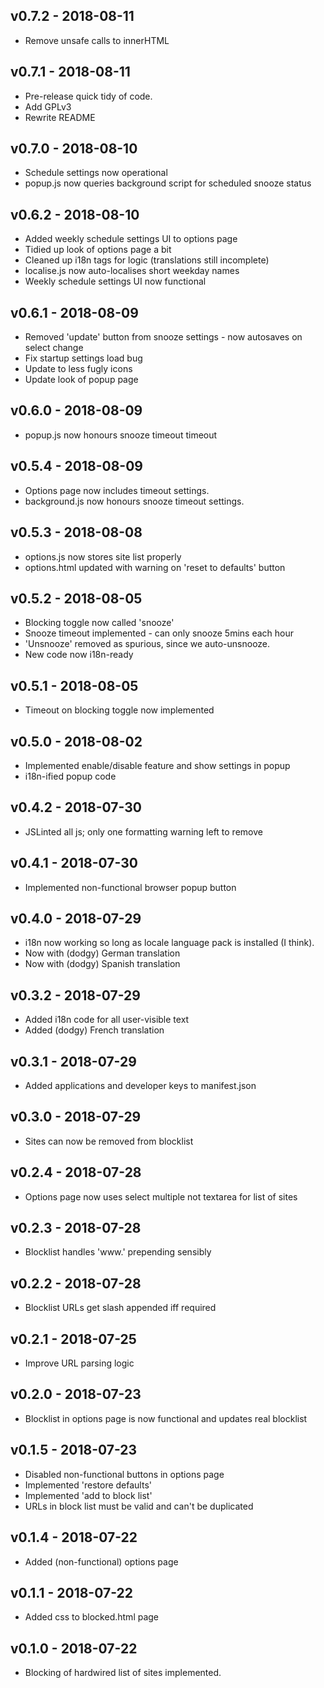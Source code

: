 ## v0.7.2 - 2018-08-11
* Remove unsafe calls to innerHTML

## v0.7.1 - 2018-08-11
* Pre-release quick tidy of code.
* Add GPLv3
* Rewrite README

## v0.7.0 - 2018-08-10
* Schedule settings now operational
* popup.js now queries background script for scheduled snooze status

## v0.6.2 - 2018-08-10
* Added weekly schedule settings UI to options page
* Tidied up look of options page a bit
* Cleaned up i18n tags for logic (translations still incomplete)
* localise.js now auto-localises short weekday names
* Weekly schedule settings UI now functional

## v0.6.1 - 2018-08-09
* Removed 'update' button from snooze settings - now autosaves on select change
* Fix startup settings load bug
* Update to less fugly icons
* Update look of popup page

## v0.6.0 - 2018-08-09
* popup.js now honours snooze timeout timeout

## v0.5.4 - 2018-08-09
* Options page now includes timeout settings.
* background.js now honours snooze timeout settings.

## v0.5.3 - 2018-08-08
* options.js now stores site list properly
* options.html updated with warning on 'reset to defaults' button

## v0.5.2 - 2018-08-05
* Blocking toggle now called 'snooze'
* Snooze timeout implemented - can only snooze 5mins each hour
* 'Unsnooze' removed as spurious, since we auto-unsnooze.
* New code now i18n-ready

## v0.5.1 - 2018-08-05
* Timeout on blocking toggle now implemented

## v0.5.0 - 2018-08-02
* Implemented enable/disable feature and show settings in popup
* i18n-ified popup code

## v0.4.2 - 2018-07-30
* JSLinted all js; only one formatting warning left to remove

## v0.4.1 - 2018-07-30
* Implemented non-functional browser popup button

## v0.4.0 - 2018-07-29
* i18n now working so long as locale language pack is installed (I think).
* Now with (dodgy) German translation
* Now with (dodgy) Spanish translation

## v0.3.2 - 2018-07-29
* Added i18n code for all user-visible text
* Added (dodgy) French translation

## v0.3.1 - 2018-07-29
* Added applications and developer keys to manifest.json

## v0.3.0 - 2018-07-29
* Sites can now be removed from blocklist

## v0.2.4 - 2018-07-28
* Options page now uses select multiple not textarea for list of sites

## v0.2.3 - 2018-07-28
* Blocklist handles 'www.' prepending sensibly

## v0.2.2 - 2018-07-28
* Blocklist URLs get slash appended iff required

## v0.2.1 - 2018-07-25
* Improve URL parsing logic

## v0.2.0 - 2018-07-23
* Blocklist in options page is now functional and updates real blocklist

## v0.1.5 - 2018-07-23
* Disabled non-functional buttons in options page
* Implemented 'restore defaults'
* Implemented 'add to block list'
* URLs in block list must be valid and can't be duplicated

## v0.1.4 - 2018-07-22
* Added (non-functional) options page

## v0.1.1 - 2018-07-22
* Added css to blocked.html page

## v0.1.0 - 2018-07-22
* Blocking of hardwired list of sites implemented.
